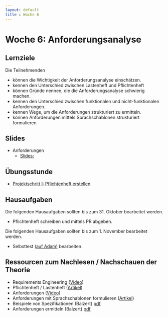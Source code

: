 ```yaml
---
layout: default
title : Woche 6
---
```


# Woche 6: Anforderungsanalyse

## Lernziele

Die Teilnehmenden 
- können die Wichtigkeit der Anforderungsanalyse einschätzen.
- kennen den Unterschied zwischen Lastenheft und Pflichtenheft
- können Gründe nennen, die die Anforderungsanalyse schwierig machen.
- kennen den Unterschied zwischen funktionalen und nicht-funktionalen Anforderungen.
- kennen Wege, um die Anforderungen strukturiert zu ermitteln.
- können Anforderungen mittels Sprachschablonen strukturiert formulieren


## Slides

* Anforderungen 
   * [Slides:](https://adam.unibas.ch/goto_adam_file_1480327_download.html)

## Übungsstunde

* [Projektschritt I: Pflichtenheft erstellen](../project/step1/exercises)


## Hausaufgaben

Die folgenden Hausaufgaben sollten bis zum 31. Oktober bearbeitet werden. 

- Pflichtenheft schreiben und mittels PR abgeben.

Die folgenden Hausaufgaben sollten bis zum 1. November bearbeitet werden. 
- Selbsttest ([auf Adam)](https://adam.unibas.ch/goto_adam_tst_1474883.html) bearbeiten.

## Ressourcen zum Nachlesen / Nachschauen der Theorie

* Requirements Engineering ([Video](https://tube.switch.ch/videos/e9a8b379))
* Pflichtenheft / Lastenheft ([Artikel](./articles/pflichtenheft1.html))
* Anforderungen ([Video](https://tube.switch.ch/videos/76899f60))
* Anforderungen mit Sprachschablonen formulieren ([Artikel](./articles/language-templates.html))
* Beispiele von Spezifikationen (Balzert) [pdf](https://adam.unibas.ch/goto_adam_file_1474955_download.html)
* Anforderungen ermitteln (Balzert) [pdf](https://adam.unibas.ch/goto_adam_file_1474961_download.html)




